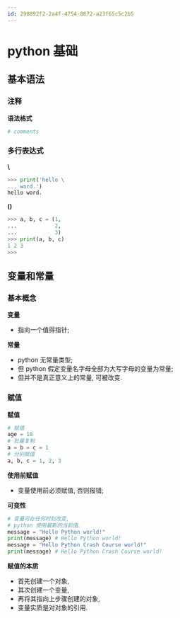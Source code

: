 ```yaml
---
id: 290892f2-2a4f-4754-8672-a23f65c5c2b5
---
```

# python 基础

## 基本语法

### 注释

**语法格式**

```python
# comments
```

### 多行表达式

**\\**

```python
>>> print('hello \
... word.')
hello word.
```

**()**

```python
>>> a, b, c = (1,
...            2,
...            3)
>>> print(a, b, c)
1 2 3
>>>
```

## 变量和常量

### 基本概念

**变量**

- 指向一个值得指针;

**常量**

- python 无常量类型;
- 但 python 假定变量名字母全部为大写字母的变量为常量;
- 但并不是真正意义上的常量, 可被改变.

### 赋值

**赋值**

```python
# 赋值
age = 18
# 批量复制
a = b = c = 1
# 分别赋值
a, b, c = 1, 2, 3
```

**使用前赋值**

- 变量使用前必须赋值, 否则报错;

**可变性**

```python
# 变量可在任何时刻改变,
# python 使用最新的当前值.
message = "Hello Python world!"
print(message) # Hello Python world!
message = "Hello Python Crash Course world!"
print(message) # Hello Python Crash Course world!
```

**赋值的本质**

- 首先创建一个对象,
- 其次创建一个变量,
- 再将其指向上步骤创建的对象,
- 变量实质是对对象的引用.
